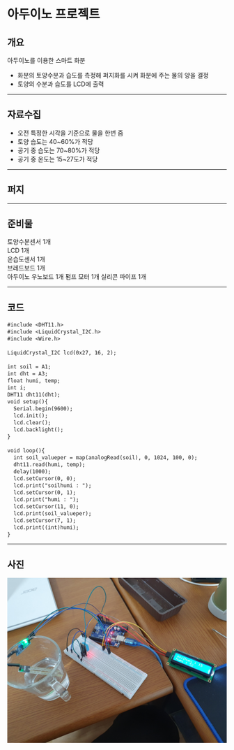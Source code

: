 아두이노 프로젝트
==
## 개요
아두이노를 이용한 스마트 화분
+ 화분의 토양수분과 습도를 측정해 퍼지화를 시켜 화분에 주는 물의 양을 결정
+ 토양의 수분과 습도를 LCD에 출력
---
## 자료수집
+ 오전 특정한 시각을 기준으로 물을 한번 줌
+ 토양 습도는 40~60%가 적당
+ 공기 중 습도는 70~80%가 적당
+ 공기 중 온도는 15~27도가 적당
---
## 퍼지

---
## 준비물
토양수분센서 1개  
LCD 1개  
온습도센서 1개  
브레드보드 1개  
아두이노 우노보드 1개
펌프 모터 1개
실리콘 파이프 1개

---
## 코드
```
#include <DHT11.h>
#include <LiquidCrystal_I2C.h>
#include <Wire.h>

LiquidCrystal_I2C lcd(0x27, 16, 2);

int soil = A1;
int dht = A3;
float humi, temp;
int i;
DHT11 dht11(dht);
void setup(){
  Serial.begin(9600);
  lcd.init();
  lcd.clear();
  lcd.backlight();
}

void loop(){
  int soil_valueper = map(analogRead(soil), 0, 1024, 100, 0);
  dht11.read(humi, temp);
  delay(1000);
  lcd.setCursor(0, 0);
  lcd.print("soilhumi : ");
  lcd.setCursor(0, 1);
  lcd.print("humi : ");
  lcd.setCursor(11, 0);
  lcd.print(soil_valueper);
  lcd.setCursor(7, 1);
  lcd.print((int)humi);
}
```
---
## 사진
![arduinoproject](./img/arduinoproject.jpg)